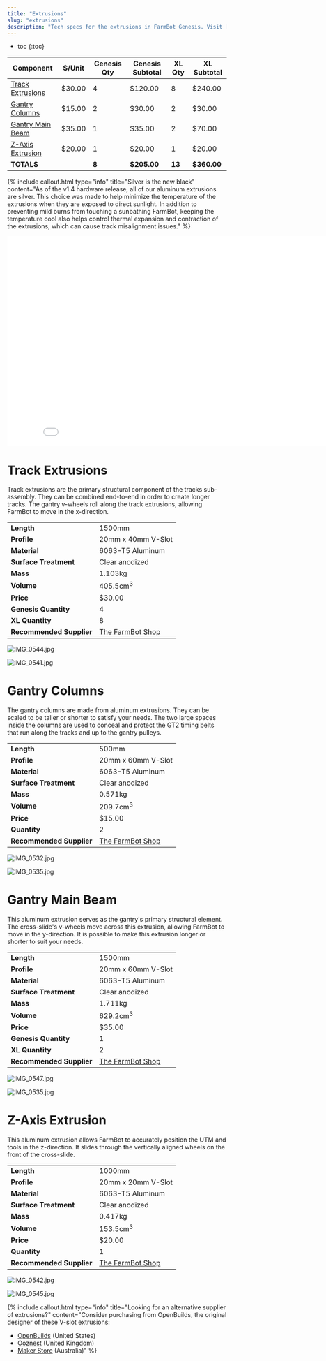 ```yaml
---
title: "Extrusions"
slug: "extrusions"
description: "Tech specs for the extrusions in FarmBot Genesis. Visit [our shop](http://shop.farm.bot) to purchase parts."
---
```


* toc
{:toc}


|Component                     |$/Unit                        |Genesis Qty                   |Genesis Subtotal              |XL Qty                        |XL Subtotal                   |
|------------------------------|------------------------------|------------------------------|------------------------------|------------------------------|------------------------------|
|[Track Extrusions](#track-extrusions)|$30.00                        |4                             |$120.00                       |8                             |$240.00
|[Gantry Columns](#gantry-columns)|$15.00                        |2                             |$30.00                        |2                             |$30.00
|[Gantry Main Beam](#gantry-main-beam)|$35.00                        |1                             |$35.00                        |2                             |$70.00
|[Z-Axis Extrusion](#z-axis-extrusion)|$20.00                        |1                             |$20.00                        |1                             |$20.00
|**TOTALS**                    |                              |**8**                         |**$205.00**                   |**13**                        |**$360.00**



{%
include callout.html
type="info"
title="Silver is the new black"
content="As of the v1.4 hardware release, all of our aluminum extrusions are silver. This choice was made to help minimize the temperature of the extrusions when they are exposed to direct sunlight. In addition to preventing mild burns from touching a sunbathing FarmBot, keeping the temperature cool also helps control thermal expansion and contraction of the extrusions, which can cause track misalignment issues."
%}



<iframe class="embedly-embed" src="//cdn.embedly.com/widgets/media.html?src=https%3A%2F%2Fwww.youtube.com%2Fembed%2FLWvoSmqNwyA%3Ffeature%3Doembed&url=http%3A%2F%2Fwww.youtube.com%2Fwatch%3Fv%3DLWvoSmqNwyA&image=https%3A%2F%2Fi.ytimg.com%2Fvi%2FLWvoSmqNwyA%2Fhqdefault.jpg&key=f2aa6fc3595946d0afc3d76cbbd25dc3&type=text%2Fhtml&schema=youtube" width="854" height="480" scrolling="no" frameborder="0" allow="autoplay; fullscreen" allowfullscreen="true"></iframe>



# Track Extrusions

Track extrusions are the primary structural component of the tracks sub-assembly. They can be combined end-to-end in order to create longer tracks. The gantry v-wheels roll along the track extrusions, allowing FarmBot to move in the x-direction.

|                              |                              |
|------------------------------|------------------------------|
|**Length**                    |1500mm
|**Profile**                   |20mm x 40mm V-Slot
|**Material**                  |6063-T5 Aluminum
|**Surface Treatment**         |Clear anodized
|**Mass**                      |1.103kg
|**Volume**                    |405.5cm<sup>3</sup>
|**Price**                     |$30.00
|**Genesis Quantity**          |4
|**XL Quantity**               |8
|**Recommended Supplier**      |[The FarmBot Shop](http://shop.farm.bot)



![IMG_0544.jpg](_images/IMG_0544.jpg)



![IMG_0541.jpg](_images/IMG_0541.jpg)



# Gantry Columns

The gantry columns are made from aluminum extrusions. They can be scaled to be taller or shorter to satisfy your needs. The two large spaces inside the columns are used to conceal and protect the GT2 timing belts that run along the tracks and up to the gantry pulleys.

|                              |                              |
|------------------------------|------------------------------|
|**Length**                    |500mm
|**Profile**                   |20mm x 60mm V-Slot
|**Material**                  |6063-T5 Aluminum
|**Surface Treatment**         |Clear anodized
|**Mass**                      |0.571kg
|**Volume**                    |209.7cm<sup>3</sup>
|**Price**                     |$15.00
|**Quantity**                  |2
|**Recommended Supplier**      |[The FarmBot Shop](http://shop.farm.bot)



![IMG_0532.jpg](_images/IMG_0532.jpg)



![IMG_0535.jpg](_images/IMG_0535.jpg)



# Gantry Main Beam

This aluminum extrusion serves as the gantry's primary structural element. The cross-slide's v-wheels move across this extrusion, allowing FarmBot to move in the y-direction. It is possible to make this extrusion longer or shorter to suit your needs.

|                              |                              |
|------------------------------|------------------------------|
|**Length**                    |1500mm
|**Profile**                   |20mm x 60mm V-Slot
|**Material**                  |6063-T5 Aluminum
|**Surface Treatment**         |Clear anodized
|**Mass**                      |1.711kg
|**Volume**                    |629.2cm<sup>3</sup>
|**Price**                     |$35.00
|**Genesis Quantity**          |1
|**XL Quantity**               |2
|**Recommended Supplier**      |[The FarmBot Shop](http://shop.farm.bot)



![IMG_0547.jpg](_images/IMG_0547.jpg)



![IMG_0535.jpg](_images/IMG_0535_02.jpg)



# Z-Axis Extrusion

This aluminum extrusion allows FarmBot to accurately position the UTM and tools in the z-direction. It slides through the vertically aligned wheels on the front of the cross-slide.

|                              |                              |
|------------------------------|------------------------------|
|**Length**                    |1000mm
|**Profile**                   |20mm x 20mm V-Slot
|**Material**                  |6063-T5 Aluminum
|**Surface Treatment**         |Clear anodized
|**Mass**                      |0.417kg
|**Volume**                    |153.5cm<sup>3</sup>
|**Price**                     |$20.00
|**Quantity**                  |1
|**Recommended Supplier**      |[The FarmBot Shop](http://shop.farm.bot)



![IMG_0542.jpg](_images/IMG_0542.jpg)



![IMG_0545.jpg](_images/IMG_0545.jpg)



{%
include callout.html
type="info"
title="Looking for an alternative supplier of extrusions?"
content="Consider purchasing from OpenBuilds, the original designer of these V-slot extrusions:
* [OpenBuilds](http://openbuildspartstore.com/) (United States)
* [Ooznest](http://ooznest.co.uk/Openbuilds) (United Kingdom)
* [Maker Store](http://www.makerstore.com.au/) (Australia)"
%}


